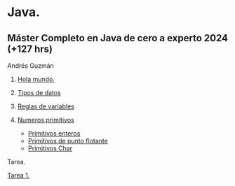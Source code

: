 # Java.

## Máster Completo en Java de cero a experto 2024 (+127 hrs)

Andrés Guzmán

1. [Hola mundo.](HolaMundo.java)
2. [Tipos de datos](src/TiposDatos.java)
3. [Reglas de variables](src/ReglasVariables.java)
4. [Numeros primitivos](src/NumerosPrimitivos.java)

    * [Primitivos enteros](src/PrimitivosEnteros.java)
    * [Primitivos de punto flotante](src/FlotantesPrimitivos.java)
    * [Primitivos Char](src/CharPrimitivos.java)



Tarea.

[Tarea 1.](tareas/Tarea1)


